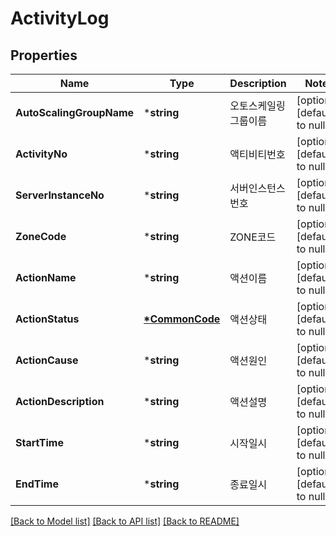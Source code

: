 # ActivityLog

## Properties
Name | Type | Description | Notes
------------ | ------------- | ------------- | -------------
**AutoScalingGroupName** | ***string** | 오토스케일링그룹이름 | [optional] [default to null]
**ActivityNo** | ***string** | 액티비티번호 | [optional] [default to null]
**ServerInstanceNo** | ***string** | 서버인스턴스번호 | [optional] [default to null]
**ZoneCode** | ***string** | ZONE코드 | [optional] [default to null]
**ActionName** | ***string** | 액션이름 | [optional] [default to null]
**ActionStatus** | **[*CommonCode](CommonCode.md)** | 액션상태 | [optional] [default to null]
**ActionCause** | ***string** | 액션원인 | [optional] [default to null]
**ActionDescription** | ***string** | 액션설명 | [optional] [default to null]
**StartTime** | ***string** | 시작일시 | [optional] [default to null]
**EndTime** | ***string** | 종료일시 | [optional] [default to null]

[[Back to Model list]](../README.md#documentation-for-models) [[Back to API list]](../README.md#documentation-for-api-endpoints) [[Back to README]](../README.md)


